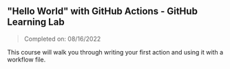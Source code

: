 ## "Hello World" with GitHub Actions - GitHub Learning Lab

> Completed on: 08/16/2022

This course will walk you through writing your first action and using it with a workflow file.
